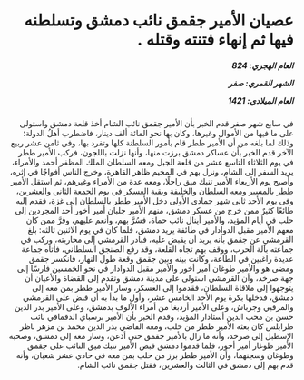 <h1 dir="rtl">عصيان الأمير جقمق نائب دمشق وتسلطنه فيها ثم إنهاء فتنته وقتله .</h1>

<h5 dir="rtl">العام الهجري:  824

الشهر القمري: صفر

العام الميلادي: 1421</h5>

<p dir="rtl">في سابع شهر صفر قدم الخبر بأن الأمير جقمق نائب الشام أخذ قلعة دمشق واستولى على ما فيها من الأموال وغيرها، وكان بها نحو المائة ألف دينار، فاضطرب أهلُ الدولة؛ وذلك لما بلغه من أن الأمير ططر قام بأمور السلطنة كلها وتفرد بها، وفي ثامن عشر ربيع الآخر قدم الخبر بأن عساكر دمشق برزت منها، وأنها نزلت باللجون، فركب الأمير ططر في يوم الثلاثاء التاسع عشر من قلعة الجبل ومعه السلطان الملك المظفر أحمد والأمراء، يريد السفر إلى الشام، ونزل بهم في المخيم ظاهر القاهرة، وخرج الناس أفواجًا في إثره، وأصبح يوم الأربعاء الأمير تنبك ميق راحلًا، ومعه عدة من الأمراء وغيرهم، ثم استقل الأمير ططر بالمسير ومعه السلطان والخليفة وبقية العسكر في يوم الجمعة الثاني والعشرين، وفي يوم الأحد ثاني شهر جمادى الأولى دخل الأمير ططر بالسلطان إلى غزة، فقدم إليه طائعًا كثيرٌ ممن خرج من عسكر دمشق، منهم الأمير جلبان أمير أخور أحد المجردين إلى حلب في أيام المؤيد، والأمير أينال نائب حماة، فسُرَّ بهم، وأنعم عليهم، وفرَّ ممن كان معهم الأمير مقبل الدوادار في طائفة يريد دمشق، فلما كان في يوم الاثنين ثالثه: بلغ القرمشي عن جقمق بأنه يريد أن يقبض عليه، فبادر القرمشي إلى محاربته، وركب في جماعته بآلة الحرب، ووقف بهم تجاه القلعة، وقد رفع الصنجق السلطاني، فأتاه جماعة عديدة راغبين في الطاعة، وكانت بينه وبين جقمق وقعة طول النهار، فانكسر جقمق ومضى هو والأمير طوغان أمير أخور والأمير مقبل الدوادار في نحو الخمسين فارسًا إلى جهة صرخد، وأن القرمشي استولى على مدينة دمشق وتقدم إلى القضاة والأعيان أن يتوجهوا إلى ملاقاة السلطان، فقدموا إلى العسكر، وسار الأمير ططر بمن معه إلى دمشق، فدخلها بكرة يوم الأحد الخامس عشر، وأول ما بدأ به أن قبض على القرمشي والمرقبي وجرباش، وعلى الأمير أردبغا من أمراء الألوف بدمشق، وعلى الأمير بدر الدين حسن بن محب الدين أستادار المؤيد، وقدم الخبر بأن الأمير برسباي الدقماقي نائب طرابلس كان بعثه الأمير ططر من حلب، ومعه القاضي بدر الدين محمد بن مزهر ناظر الإسطبل إلى صرخد، وأنه ما زال بالأمير جقمق حتى أذعن، وسار معه إلى دمشق، وصحبه الأمير طوغار أمير أخور، فلما قدموا دمشق قبض الأمير تنبك ميق النائب على جقمق وطوغان وسجنهما، وأن الأمير ططر برز من حلب بمن معه في حادي عشر شعبان، وأنه قدم بهم إلى دمشق في الثالث والعشرين، فقتل جقمق نائب الشام.</p></br>
